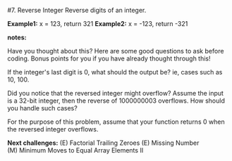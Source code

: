#7. Reverse Integer
Reverse digits of an integer.

**Example1:** x = 123, return 321 
**Example2:** x = -123, return -321

**notes:**

Have you thought about this? Here are some good questions to ask before
coding. Bonus points for you if you have already thought through this!

If the integer's last digit is 0, what should the output be? ie, cases
such as 10, 100.

Did you notice that the reversed integer might overflow? Assume the
input is a 32-bit integer, then the reverse of 1000000003 overflows. How
should you handle such cases?

For the purpose of this problem, assume that your function returns 0
when the reversed integer overflows.

**Next challenges:** (E) Factorial Trailing Zeroes  (E) Missing Number  
(M) Minimum Moves to Equal Array Elements II
